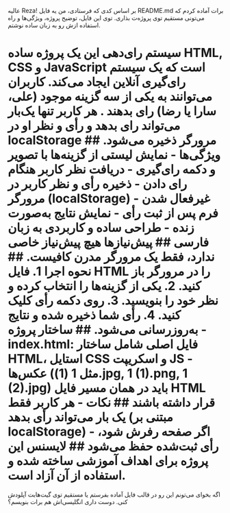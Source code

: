عالیه Reza! بر اساس کدی که فرستادی، من یه فایل README.md برات آماده کردم که می‌تونی مستقیم توی پروژه‌ت بذاری. توی این فایل، توضیح پروژه، ویژگی‌ها و راه استفاده ازش رو به زبان ساده نوشتم.
# سیستم رای‌دهی این یک پروژه ساده HTML, CSS و JavaScript است که یک سیستم رای‌گیری آنلاین ایجاد می‌کند. کاربران می‌توانند به یکی از سه گزینه موجود (علی، سارا یا رضا) رای بدهند . هر کاربر تنها یک‌بار می‌تواند رای بدهد و رأی و نظر او در localStorage مرورگر ذخیره می‌شود. ## ویژگی‌ها - نمایش لیستی از گزینه‌ها با تصویر و دکمه رای‌گیری - دریافت نظر کاربر هنگام رای دادن - ذخیره رأی و نظر کاربر در مرورگر (localStorage) - غیرفعال شدن فرم پس از ثبت رأی - نمایش نتایج به‌صورت زنده - طراحی ساده و کاربردی به زبان فارسی ## پیش‌نیازها هیچ پیش‌نیاز خاصی ندارد، فقط یک مرورگر مدرن کافیست. ## نحوه اجرا 1. فایل HTML را در مرورگر باز کنید. 2. یکی از گزینه‌ها را انتخاب کرده و نظر خود را بنویسید. 3. روی دکمه رأی کلیک کنید. 4. رأی شما ذخیره شده و نتایج به‌روزرسانی می‌شود. ## ساختار پروژه - index.html: فایل اصلی شامل ساختار HTML، استایل CSS و اسکریپت JS - عکس‌ها (مثل 1 (1).jpg, 1 (1).png, 1 (2).jpg) باید در همان مسیر فایل HTML قرار داشته باشند ## نکات - هر کاربر فقط یک بار می‌تواند رأی بدهد (مبتنی بر localStorage) - اگر صفحه رفرش شود، رأی ثبت‌شده حفظ می‌شود ## لایسنس این پروژه برای اهداف آموزشی ساخته شده و استفاده از آن آزاد است. 
اگه بخوای می‌تونم این رو در قالب فایل آماده بفرستم یا مستقیم توی گیت‌هابت آپلودش کنی. دوست داری انگلیسی‌اش هم برات بنویسم؟
